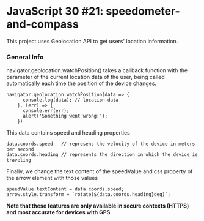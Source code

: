 # JavaScript 30 #21: speedometer-and-compass
This project uses Geolocation API to get users' location information. </br>
### General Info
navigator.geolocation.watchPosition() takes a callback function with the parameter of the current location data of the user, being called automatically each time the position of the device changes.
```
navigator.geolocation.watchPosition(data => {
      console.log(data); // location data
    }, (err) => {
      console.err(err);
      alert('Something went wrong!');
    })
```
This data contains speed and heading properties <br>
```
data.coords.speed   // represens the velocity of the device in meters per second
data.coords.heading // represents the direction in which the device is traveling
```
Finally, we change the text content of the speedValue and css property of the arrow element with those values 
```
speedValue.textContent = data.coords.speed;
arrow.style.transform = `rotate(${data.coords.heading}deg)`;
```
**Note that these features are only available in secure contexts (HTTPS) and most accurate for devices with GPS**
